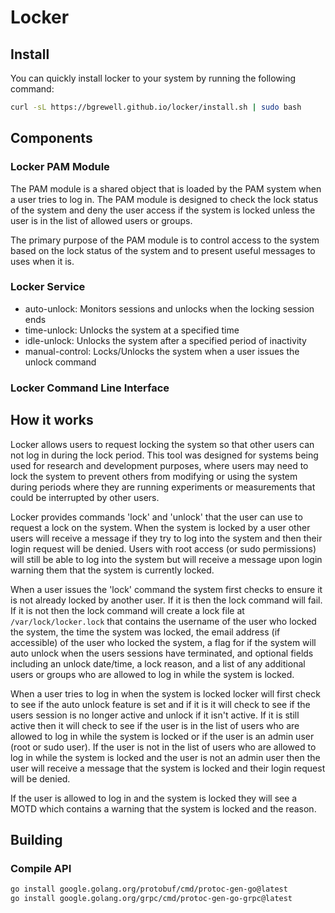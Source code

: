 # Locker

## Install

You can quickly install locker to your system by running the following command:

```bash
curl -sL https://bgrewell.github.io/locker/install.sh | sudo bash
```

## Components

### Locker PAM Module

The PAM module is a shared object that is loaded by the PAM system when a user tries to log in. The PAM module is
designed to check the lock status of the system and deny the user access if the system is locked unless the user is in 
the list of allowed users or groups.

The primary purpose of the PAM module is to control access to the system based on the lock status of the system and to
present useful messages to uses when it is.

### Locker Service

- auto-unlock: Monitors sessions and unlocks when the locking session ends
- time-unlock: Unlocks the system at a specified time
- idle-unlock: Unlocks the system after a specified period of inactivity
- manual-control: Locks/Unlocks the system when a user issues the unlock command

### Locker Command Line Interface

## How it works

Locker allows users to request locking the system so that other users can not log in during the lock period. This tool
was designed for systems being used for research and development purposes, where users may need to lock the system to
prevent others from modifying or using the system during periods where they are running experiments or measurements
that could be interrupted by other users.

Locker provides commands 'lock' and 'unlock' that the user can use to request a lock on the system. When the system is
locked by a user other users will receive a message if they try to log into the system and then their login request will
be denied. Users with root access (or sudo permissions) will still be able to log into the system but will receive a
message upon login warning them that the system is currently locked.

When a user issues the 'lock' command the system first checks to ensure it is not already locked by another user. If it
is then the lock command will fail. If it is not then the lock command will create a lock file at 
`/var/lock/locker.lock` that contains the username of the user who locked the system, the time the system 
was locked, the email address (if accessible) of the user who locked the system, a flag for if the system will auto
unlock when the users sessions have terminated, and optional fields including an unlock date/time, a lock reason, and
a list of any additional users or groups who are allowed to log in while the system is locked.

When a user tries to log in when the system is locked locker will first check to see if the auto unlock feature is set
and if it is it will check to see if the users session is no longer active and unlock if it isn't active. If it is still
active then it will check to see if the user is in the list of users who are allowed to log in while the system is 
locked or if the user is an admin user (root or sudo user). If the user is not in the list of users who are allowed to
log in while the system is locked and the user is not an admin user then the user will receive a message that the system
is locked and their login request will be denied.

If the user is allowed to log in and the system is locked they will see a MOTD which contains a warning that the system
is locked and the reason.

## Building

### Compile API

```bash
go install google.golang.org/protobuf/cmd/protoc-gen-go@latest
go install google.golang.org/grpc/cmd/protoc-gen-go-grpc@latest
```